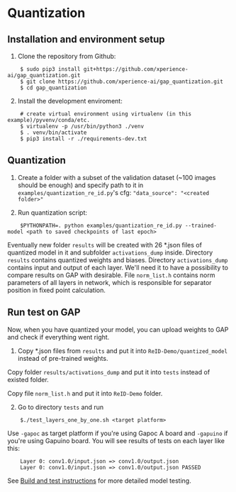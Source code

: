 # Quantization

## Installation and environment setup

1. Clone the repository from Github:

```
    $ sudo pip3 install git+https://github.com/xperience-ai/gap_quantization.git
    $ git clone https://github.com/xperience-ai/gap_quantization.git
    $ cd gap_quantization

```

2. Install the development enviroment:

```
    # create virtual environment using virtualenv (in this example)/pyvenv/conda/etc.
    $ virtualenv -p /usr/bin/python3 ./venv
    $ . venv/bin/activate
    $ pip3 install -r ./requirements-dev.txt

```

## Quantization

1. Create a folder with a subset of the validation dataset (~100 images should be enough) and specify path to it in `examples/quantization_re_id.py`'s cfg:
`"data_source": "<created folder>"`

2. Run quantization script:

```
    $PYTHONPATH=. python examples/quantization_re_id.py --trained-model <path to saved checkpoints of last epoch>
```

Eventually new folder `results` will be created with 26 *.json files of quantized model in it and subfolder `activations_dump` inside.
Directory `results` contains quantized weights and biases.
Directory `activations_dump` contains input and output of each layer. We'll need it to have a possibility to compare results on GAP with desirable.
File `norm_list.h` contains norm parameters of all layers in network, which is responsible for separator position in fixed point calculation.

## Run test on GAP

Now, when you have quantized your model, you can upload weights to GAP and check if everything went right.

1. Copy *.json files from `results` and put it into `ReID-Demo/quantized_model` instead of pre-trained weights.

Copy folder `results/activations_dump` and put it into `tests` instead of existed folder.

Copy file `norm_list.h` and put it into `ReID-Demo` folder.

2. Go to directory `tests` and run
```
    $./test_layers_one_by_one.sh <target platform>
```
Use `-gapoc` as target platform if you're using Gapoc A board and `-gapuino` if you're using Gapuino board.
You will see results of tests on each layer like this:
```
    Layer 0: conv1.0/input.json => conv1.0/output.json
    Layer 0: conv1.0/input.json => conv1.0/output.json PASSED

```

See [Build and test instructions](./build_test.md) for more detailed model testing.